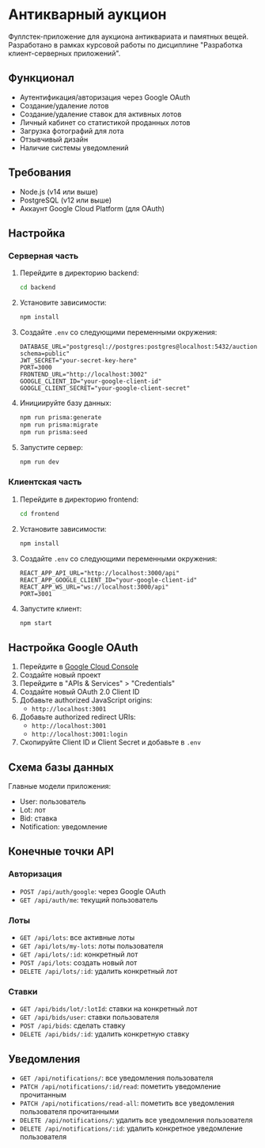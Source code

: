 # Антикварный аукцион

Фуллстек-приложение для аукциона антиквариата и памятных вещей.
Разработано в рамках курсовой работы по дисциплине "Разработка клиент-серверных приложений".

## Функционал

- Аутентификация/авторизация через Google OAuth
- Создание/удаление лотов
- Создание/удаление ставок для активных лотов
- Личный кабинет со статистикой проданных лотов
- Загрузка фотографий для лота
- Отзывчивый дизайн
- Наличие системы уведомлений

## Требования

- Node.js (v14 или выше)
- PostgreSQL (v12 или выше)
- Аккаунт Google Cloud Platform (для OAuth)

## Настройка

### Серверная часть

1. Перейдите в директорию backend:
   ```bash
   cd backend
   ```

2. Установите зависимости:
   ```bash
   npm install
   ```

3. Создайте `.env` со следующими переменными окружения:
   ```
   DATABASE_URL="postgresql://postgres:postgres@localhost:5432/auction?schema=public"
   JWT_SECRET="your-secret-key-here"
   PORT=3000
   FRONTEND_URL="http://localhost:3002"
   GOOGLE_CLIENT_ID="your-google-client-id"
   GOOGLE_CLIENT_SECRET="your-google-client-secret"
   ```

4. Инициируйте базу данных:
   ```bash
   npm run prisma:generate
   npm run prisma:migrate
   npm run prisma:seed
   ```

5. Запустите сервер:
   ```bash
   npm run dev
   ```

### Клиентская часть

1. Перейдите в директорию frontend:
   ```bash
   cd frontend
   ```

2. Установите зависимости:
   ```bash
   npm install
   ```

3. Создайте `.env` со следующими переменными окружения:
   ```
   REACT_APP_API_URL="http://localhost:3000/api"
   REACT_APP_GOOGLE_CLIENT_ID="your-google-client-id"
   REACT_APP_WS_URL="ws://localhost:3000/api"
   PORT=3001
   ```

4. Запустите клиент:
   ```bash
   npm start
   ```

## Настройка Google OAuth

1. Перейдите в [Google Cloud Console](https://console.cloud.google.com/)
2. Создайте новый проект
3. Перейдите в "APIs & Services" > "Credentials"
4. Создайте новый OAuth 2.0 Client ID
5. Добавьте authorized JavaScript origins:
   - `http://localhost:3001`
6. Добавьте authorized redirect URIs:
   - `http://localhost:3001`
   - `http://localhost:3001:login`
7. Скопируйте Client ID и Client Secret и добавьте в `.env`

## Схема базы данных

Главные модели приложения:

- User: пользователь
- Lot: лот
- Bid: ставка
- Notification: уведомление

## Конечные точки API

### Авторизация
- `POST /api/auth/google`: через Google OAuth
- `GET /api/auth/me`: текущий пользователь

### Лоты
- `GET /api/lots`: все активные лоты
- `GET /api/lots/my-lots`: лоты пользователя
- `GET /api/lots/:id`: конкретный лот
- `POST /api/lots`: создать новый лот
- `DELETE /api/lots/:id`: удалить конкретный лот

### Ставки
- `GET /api/bids/lot/:lotId`: ставки на конкретный лот
- `GET /api/bids/user`: ставки пользователя
- `POST /api/bids`: сделать ставку
- `DELETE /api/bids/:id`: удалить конкретную ставку

## Уведомления
- `GET /api/notifications/`: все уведомления пользователя
- `PATCH /api/notifications/:id/read`: пометить уведомление прочитанным
- `PATCH /api/notifications/read-all`: пометить все уведомления пользователя прочитанными
- `DELETE /api/notifications/`: удалить все уведомления пользователя
- `DELETE /api/notifications/:id`: удалить конкретное уведомление пользователя

